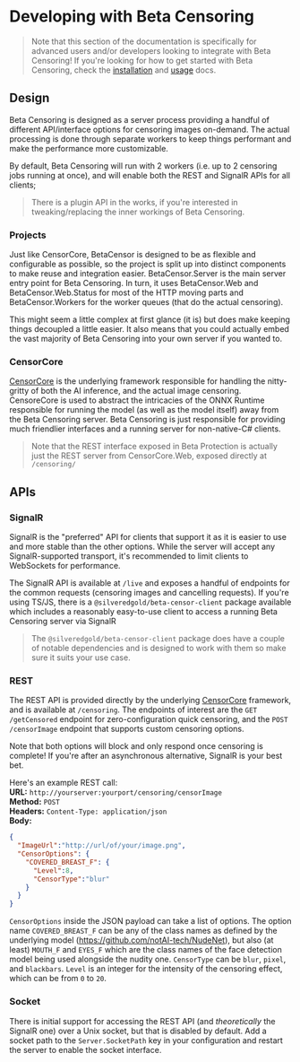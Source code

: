 # Developing with Beta Censoring

> Note that this section of the documentation is specifically for advanced users and/or developers looking to integrate with Beta Censoring!
> If you're looking for how to get started with Beta Censoring, check the [installation](./installation.md) and [usage](./usage.md) docs.

## Design

Beta Censoring is designed as a server process providing a handful of different API/interface options for censoring images on-demand. The actual processing is done through separate workers to keep things performant and make the performance more customizable.

By default, Beta Censoring will run with 2 workers (i.e. up to 2 censoring jobs running at once), and will enable both the REST and SignalR APIs for all clients;

> There is a plugin API in the works, if you're interested in tweaking/replacing the inner workings of Beta Censoring.

### Projects

Just like CensorCore, BetaCensor is designed to be as flexible and configurable as possible, so the project is split up into distinct components to make reuse and integration easier. BetaCensor.Server is the main server entry point for Beta Censoring. In turn, it uses BetaCensor.Web and BetaCensor.Web.Status for most of the HTTP moving parts and BetaCensor.Workers for the worker queues (that do the actual censoring). 

This might seem a little complex at first glance (it is) but does make keeping things decoupled a little easier. It also means that you could actually embed the vast majority of Beta Censoring into your own server if you wanted to.

### CensorCore

[CensorCore](https://github.com/silveredgold/censor-core) is the underlying framework responsible for handling the nitty-gritty of both the AI inference, and the actual image censoring. CensoreCore is used to abstract the intricacies of the ONNX Runtime responsible for running the model (as well as the model itself) away from the Beta Censoring server. Beta Censoring is just responsible for providing much friendlier interfaces and a running server for non-native-C# clients.

> Note that the REST interface exposed in Beta Protection is actually just the REST server from CensorCore.Web, exposed directly at `/censoring/`

## APIs

### SignalR

SignalR is the "preferred" API for clients that support it as it is easier to use and more stable than the other options. While the server will accept any SignalR-supported transport, it's recommended to limit clients to WebSockets for performance.

The SignalR API is available at `/live` and exposes a handful of endpoints for the common requests (censoring images and cancelling requests). If you're using TS/JS, there is a `@silveredgold/beta-censor-client` package available which includes a reasonably easy-to-use client to access a running Beta Censoring server via SignalR

> The `@silveredgold/beta-censor-client` package does have a couple of notable dependencies and is designed to work with them so make sure it suits your use case.

### REST

The REST API is provided directly by the underlying [CensorCore](https://github.com/silveredgold/censor-core) framework, and is available at `/censoring`. The endpoints of interest are the `GET /getCensored` endpoint for zero-configuration quick censoring, and the `POST /censorImage` endpoint that supports custom censoring options.

Note that both options will block and only respond once censoring is complete! If you're after an asynchronous alternative, SignalR is your best bet.

Here's an example REST call:  
**URL:** `http://yourserver:yourport/censoring/censorImage`  
**Method:** `POST`  
**Headers:** `Content-Type: application/json`  
**Body:**
```json
{
  "ImageUrl":"http://url/of/your/image.png",
  "CensorOptions": {
    "COVERED_BREAST_F": {
      "Level":8,
      "CensorType":"blur"
    }
  }
}
```
`CensorOptions` inside the JSON payload can take a list of options. The option name `COVERED_BREAST_F` can be any of the class names as defined by the underlying model (https://github.com/notAI-tech/NudeNet), but also (at least) `MOUTH_F` and `EYES_F` which are the class names of the face detection model being used alongside the nudity one. `CensorType` can be `blur`, `pixel`, and `blackbars`. `Level` is an integer for the intensity of the censoring effect, which can be from `0` to `20`.


### Socket

There is initial support for accessing the REST API (and _theoretically_ the SignalR one) over a Unix socket, but that is disabled by default. Add a socket path to the `Server.SocketPath` key in your configuration and restart the server to enable the socket interface.
